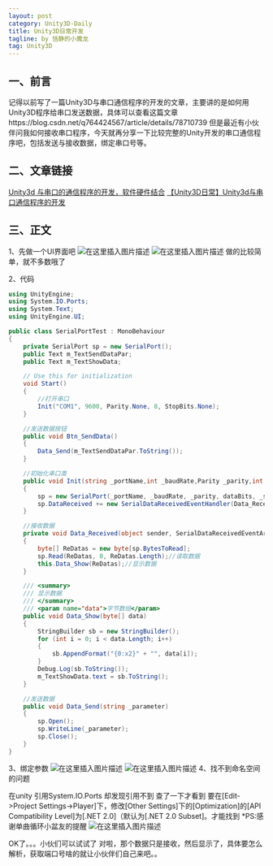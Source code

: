 ```yaml
---
layout: post
category: Unity3D-Daily
title: Unity3D日常开发
tagline: by 恬静的小魔龙
tag: Unity3D
---
```


## 一、前言
记得以前写了一篇Unity3D与串口通信程序的开发的文章，主要讲的是如何用Unity3D程序给串口发送数据，具体可以查看这篇文章https://blog.csdn.net/q764424567/article/details/78710739
但是最近有小伙伴问我如何接收串口程序，今天就再分享一下比较完整的Unity开发的串口通信程序吧，包括发送与接收数据，绑定串口号等。



## 二、文章链接
[Unity3d 与串口的通信程序的开发，软件硬件结合](https://blog.csdn.net/q764424567/article/details/78710739)
[【Unity3D日常】Unity3d与串口通信程序的开发](https://blog.csdn.net/q764424567/article/details/101053821)

## 三、正文
1、先做一个UI界面吧
![在这里插入图片描述](https://img-blog.csdnimg.cn/20190920105823954.png?x-oss-process=image/watermark,type_ZmFuZ3poZW5naGVpdGk,shadow_10,text_aHR0cHM6Ly9ibG9nLmNzZG4ubmV0L3E3NjQ0MjQ1Njc=,size_16,color_FFFFFF,t_70)
![在这里插入图片描述](https://img-blog.csdnimg.cn/20190920105848810.png)
做的比较简单，就不多数哦了


2、代码

```csharp
using UnityEngine;
using System.IO.Ports;
using System.Text;
using UnityEngine.UI;

public class SerialPortTest : MonoBehaviour
{
    private SerialPort sp = new SerialPort();
    public Text m_TextSendDataPar;
    public Text m_TextShowData;

    // Use this for initialization
    void Start()
    {
        //打开串口
        Init("COM1", 9600, Parity.None, 8, StopBits.None);
    }

    //发送数据按钮
    public void Btn_SendData()
    {
        Data_Send(m_TextSendDataPar.ToString());
    }

    //初始化串口类
    public void Init(string _portName,int _baudRate,Parity _parity,int dataBits,StopBits _stopbits)
    {
        sp = new SerialPort(_portName, _baudRate, _parity, dataBits, _stopbits);//绑定端口
        sp.DataReceived += new SerialDataReceivedEventHandler(Data_Received);//订阅委托
    }

    //接收数据
    private void Data_Received(object sender, SerialDataReceivedEventArgs e)
    {
        byte[] ReDatas = new byte[sp.BytesToRead];
        sp.Read(ReDatas, 0, ReDatas.Length);//读取数据
        this.Data_Show(ReDatas);//显示数据
    }

    /// <summary>
    /// 显示数据
    /// </summary>
    /// <param name="data">字节数组</param>
    public void Data_Show(byte[] data)
    {
        StringBuilder sb = new StringBuilder();
        for (int i = 0; i < data.Length; i++)
        {
            sb.AppendFormat("{0:x2}" + "", data[i]);
        }
        Debug.Log(sb.ToString());
        m_TextShowData.text = sb.ToString();
    }

    //发送数据
    public void Data_Send(string _parameter)
    {
        sp.Open();
        sp.WriteLine(_parameter);
        sp.Close();
    }
}

```
3、绑定参数
![在这里插入图片描述](https://img-blog.csdnimg.cn/20190920110011121.png?x-oss-process=image/watermark,type_ZmFuZ3poZW5naGVpdGk,shadow_10,text_aHR0cHM6Ly9ibG9nLmNzZG4ubmV0L3E3NjQ0MjQ1Njc=,size_16,color_FFFFFF,t_70)
![在这里插入图片描述](https://img-blog.csdnimg.cn/2019092011003712.png?x-oss-process=image/watermark,type_ZmFuZ3poZW5naGVpdGk,shadow_10,text_aHR0cHM6Ly9ibG9nLmNzZG4ubmV0L3E3NjQ0MjQ1Njc=,size_16,color_FFFFFF,t_70)
4、找不到命名空间的问题

在unity 引用System.IO.Ports 却发现引用不到 查了一下才看到 要在[Edit->Project Settings->Player]下，修改[Other Settings]下的[Optimization]的[API Compatibility Level]为[.NET 2.0]（默认为[.NET 2.0 Subset]。才能找到
*PS:感谢单曲循环小盆友的提醒
![在这里插入图片描述](https://img-blog.csdnimg.cn/20190920110455805.png)






OK了。。。小伙们可以试试了 
对啦，那个数据只是接收，然后显示了，具体要怎么解析，获取端口号啥的就让小伙伴们自己来吧。。
